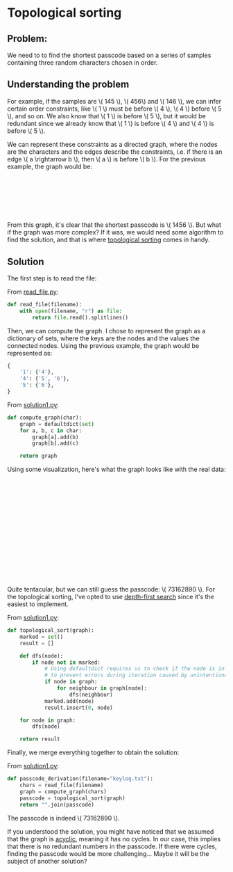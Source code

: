 # Topological sorting

## Problem:

We need to to find the shortest passcode based on a series of samples containing three random characters chosen in order.

## Understanding the problem

For example, if the samples are \\( 145 \\), \\( 456\\) and \\( 146 \\), we can infer certain order constraints, like \\( 1 \\) must be before \\( 4 \\), \\( 4 \\) before \\( 5 \\), and so on.
We also know that \\( 1 \\) is before \\( 5 \\), but it would be redundant since we already know that \\( 1 \\) is before \\( 4 \\) and \\( 4 \\) is before \\( 5 \\).

We can represent these constraints as a directed graph, where the nodes are the characters and the edges describe the constraints, i.e. if there is an edge \\( a \rightarrow b \\), then \\( a \\) is before \\( b \\).
For the previous example, the graph would be:

<p align="center">
    <svg xmlns="http://www.w3.org/2000/svg" xmlns:xlink="http://www.w3.org/1999/xlink" width="332pt" height="67pt" viewBox="0.00 0.00 332.00 67.00">
        <use href="../../images/p0079/p0079-s1-ex-graph.svg#graph"> </use>
    </svg>
</p>

From this graph, it's clear that the shortest passcode is \\( 1456 \\).
But what if the graph was more complex?
If it was, we would need some algorithm to find the solution, and that is where [topological sorting](https://en.wikipedia.org/wiki/Topological_sorting) comes in handy.

## Solution


The first step is to read the file:

From [read_file.py](https://github.com/TurtleSmoke/Project-Euler/blob/main/problems/problem_0079/read_file.py):

```python
def read_file(filename):
    with open(filename, "r") as file:
        return file.read().splitlines()
```

Then, we can compute the graph.
I chose to represent the graph as a dictionary of sets, where the keys are the nodes and the values the connected nodes.
Using the previous example, the graph would be represented as:

```python
{
    '1': {'4'},
    '4': {'5', '6'},
    '5': {'6'},
}
```

From [solution1.py](https://github.com/TurtleSmoke/Project-Euler/blob/main/problems/problem_0079/solution1.py):

```python
def compute_graph(char):
    graph = defaultdict(set)
    for a, b, c in char:
        graph[a].add(b)
        graph[b].add(c)

    return graph
```

Using some visualization, here's what the graph looks like with the real data:

<p align="center">
    <svg xmlns="http://www.w3.org/2000/svg" xmlns:xlink="http://www.w3.org/1999/xlink" width="692pt" height="317pt" viewBox="0.00 0.00 692.00 317.14">
        <use href="../../images/p0079/p0079-s1-full-graph.svg#graph"> </use>
    </svg>
</p>

Quite tentacular, but we can still guess the passcode: \\( 73162890 \\).
For the topological sorting, I've opted to use [depth-first search](https://en.wikipedia.org/wiki/Depth-first_search) since it's the easiest to implement.

From [solution1.py](https://github.com/TurtleSmoke/Project-Euler/blob/main/problems/problem_0079/solution1.py):

```python
def topological_sort(graph):
    marked = set()
    result = []

    def dfs(node):
        if node not in marked:
            # Using defaultdict requires us to check if the node is in the graph
            # to prevent errors during iteration caused by unintentional key creation.
            if node in graph:
                for neighbour in graph[node]:
                    dfs(neighbour)
            marked.add(node)
            result.insert(0, node)

    for node in graph:
        dfs(node)

    return result
```

Finally, we merge everything together to obtain the solution:

From [solution1.py](https://github.com/TurtleSmoke/Project-Euler/blob/main/problems/problem_0079/solution1.py):

```python
def passcode_derivation(filename="keylog.txt"):
    chars = read_file(filename)
    graph = compute_graph(chars)
    passcode = topological_sort(graph)
    return "".join(passcode)
```

The passcode is indeed \\( 73162890 \\).

If you understood the solution, you might have noticed that we assumed that the graph is [acyclic](https://en.wikipedia.org/wiki/Cycle_(graph_theory)), meaning it has no cycles.
In our case, this implies that there is no redundant numbers in the passcode.
If there were cycles, finding the passcode would be more challenging... Maybe it will be the subject of another solution?